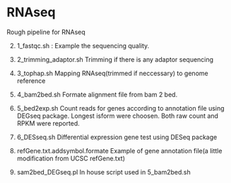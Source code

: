 # RNAseq
Rough pipeline for RNAseq

 
2. 1_fastqc.sh :
 Example the sequencing quality. 

3. 2_trimming_adaptor.sh
Trimming if there is any adaptor sequencing 

3. 3_tophap.sh 
 Mapping RNAseq(trimmed if neccessary) to genome reference 
4. 4_bam2bed.sh 
Formate alignment file from bam 2 bed. 

5. 5_bed2exp.sh
Count reads for genes according to annotation file using DEGseq package. 
Longest isform were choosen.  Both raw count and RPKM were reported.

6. 6_DESseq.sh
Differential expression gene test using DESeq package 

7. refGene.txt.addsymbol.formate
Example of gene annotation file(a little modification from UCSC refGene.txt)
8. sam2bed_DEGseq.pl 
In house script used in 5_bam2bed.sh
